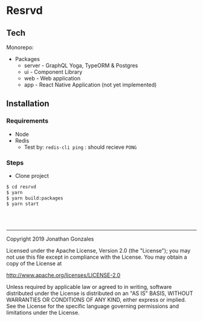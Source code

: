 # Resrvd

## Tech
Monorepo:
- Packages
  - server - GraphQL Yoga, TypeORM & Postgres
  - ui - Component Library
  - web - Web application
  - app - React Native Application (not yet implemented)

## Installation
### Requirements
- Node
- Redis 
  - Test by: `redis-cli ping` : should recieve `PONG`

### Steps
- Clone project
```sh
$ cd resrvd
$ yarn
$ yarn build:packages
$ yarn start
```
<br>
<br>

--------
Copyright 2019 Jonathan Gonzales

Licensed under the Apache License, Version 2.0 (the "License");
you may not use this file except in compliance with the License.
You may obtain a copy of the License at

http://www.apache.org/licenses/LICENSE-2.0

Unless required by applicable law or agreed to in writing, software
distributed under the License is distributed on an "AS IS" BASIS,
WITHOUT WARRANTIES OR CONDITIONS OF ANY KIND, either express or implied.
See the License for the specific language governing permissions and
limitations under the License.
